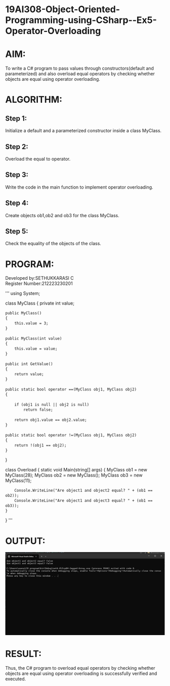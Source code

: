 # 19AI308-Object-Oriented-Programming-using-CSharp--Ex5-Operator-Overloading

# AIM:
To write a C# program to pass values through constructors(default and parameterized) and also overload equal operators by checking whether objects are equal using operator overloading. 

# ALGORITHM:
## Step 1:
Initialize a default and a parameterized constructor inside a class MyClass.

## Step 2:
Overload the equal to operator.

## Step 3:
Write the code in the main function to implement operator overloading.

## Step 4:
Create objects ob1,ob2 and ob3 for the class MyClass.

## Step 5:
Check the equality of the objects of the class.

# PROGRAM:
Developed by:SETHUKKARASI C<br>
Register Number:212223230201

'''
using System;

class MyClass
{
    private int value;

    public MyClass()
    {
        this.value = 3;
    }

    public MyClass(int value)
    {
        this.value = value;
    }

    public int GetValue()
    {
        return value;
    }

    public static bool operator ==(MyClass obj1, MyClass obj2)
    {

        if (obj1 is null || obj2 is null)
            return false;

        return obj1.value == obj2.value;
    }

    public static bool operator !=(MyClass obj1, MyClass obj2)
    {
        return !(obj1 == obj2);
    }
}

class Overload
{
    static void Main(string[] args)
    {
        MyClass ob1 = new MyClass(28);
        MyClass ob2 = new MyClass(); 
        MyClass ob3 = new MyClass(11);

        Console.WriteLine("Are object1 and object2 equal? " + (ob1 == ob2));
        Console.WriteLine("Are object1 and object3 equal? " + (ob1 == ob3));
    }
}
'''

# OUTPUT:
![output](/image.png)

# RESULT:
Thus, the C# program to overload equal operators by checking whether objects are equal using operator overloading is successfully verified and executed.